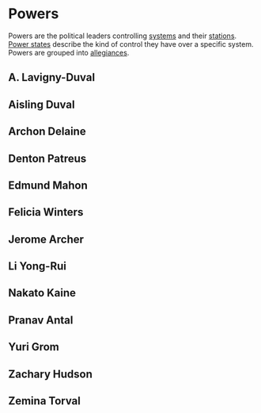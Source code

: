 # Powers
Powers are the political leaders controlling [systems](systems.md) and their [stations](stations.md). [Power states](power_states.md) describe the kind of control they have over a specific system. Powers are grouped into [allegiances](allegiances.md).

## A. Lavigny-Duval
## Aisling Duval
## Archon Delaine
## Denton Patreus
## Edmund Mahon
## Felicia Winters
## Jerome Archer
## Li Yong-Rui
## Nakato Kaine
## Pranav Antal
## Yuri Grom
## Zachary Hudson
## Zemina Torval